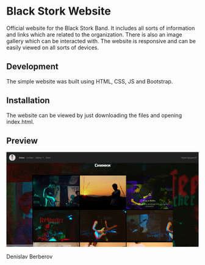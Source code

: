 # Black Stork Website

Official website for the Black Stork Band. It includes all sorts of information and links which are related to the organization.
There is also an image gallery which can be interacted with. The website is responsive and can be easily viewed on all sorts of devices.

## Development

The simple website was built using HTML, CSS, JS and Bootstrap.

## Installation

The website can be viewed by just downloading the files and opening index.html.

## Preview

![alt text](preview-blackstork.PNG)


Denislav Berberov

